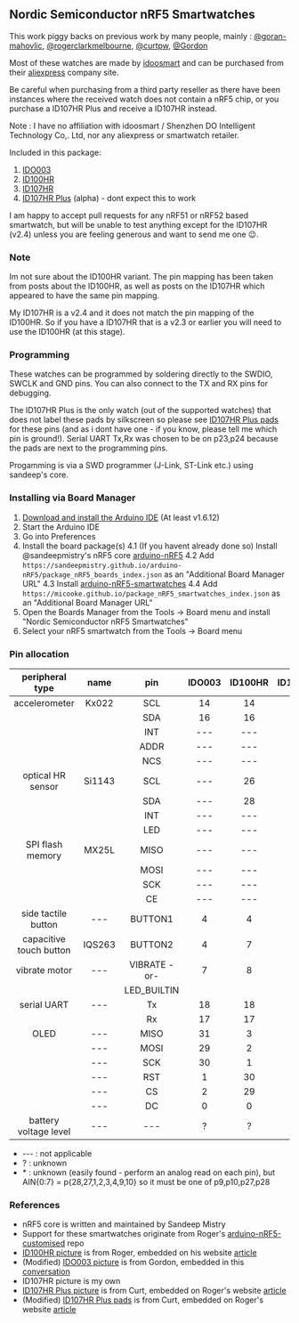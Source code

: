 ## Nordic Semiconductor nRF5 Smartwatches

This work piggy backs on previous work by many people, mainly : [@goran-mahovlic](https://github.com/goran-mohavlic), [@rogerclarkmelbourne](https://github.com/rogerclarkmelbourne/), [@curtpw](https://github.com/curtpw/), [@Gordon](http://forum.espruino.com/profiles/224/)

Most of these watches are made by [idoosmart](http://www.idoosmart.com) and can be purchased from their [aliexpress](https://ido-smart.en.alibaba.com/productgrouplist-0/Ungrouped.html?) company site.

Be careful when purchasing from a third party reseller as there have been instances where the received watch does not contain a nRF5 chip, or you purchase a ID107HR Plus and receive a ID107HR instead.

Note : I have no affiliation with idoosmart / Shenzhen DO Intelligent Technology Co,. Ltd, nor any aliexpress or smartwatch retailer.

Included in this package:
1. [IDO003](images/IDO003_back.jpg)
2. [ID100HR](images/ID100HR_back.jpg)
3. [ID107HR](images/ID107HR_back.jpg)
4. [ID107HR Plus](images/ID107HRPlus_disected.jpg) (alpha) - dont expect this to work

I am happy to accept pull requests for any nRF51 or nRF52 based smartwatch, but will be unable to test anything except for the ID107HR (v2.4) unless you are feeling generous and want to send me one :wink:.

### Note
Im not sure about the ID100HR variant. The pin mapping has been taken from posts about the ID100HR, as well as posts on the ID107HR which appeared to have the same pin mapping.

My ID107HR is a v2.4 and it does not match the pin mapping of the ID100HR. So if you have a ID107HR that is a v2.3 or earlier you will need to use the ID100HR (at this stage).

### Programming
These watches can be programmed by soldering directly to the SWDIO, SWCLK and GND pins.
You can also connect to the TX and RX pins for debugging.

The ID107HR Plus is the only watch (out of the supported watches) that does not label these pads by silkscreen so please see [ID107HR Plus pads](images/ID107HRPlus_pads.jpg) for these pins (and as i dont have one - if you know, please tell me which pin is ground!). Serial UART Tx,Rx was chosen to be on p23,p24 because the pads are next to the programming pins.

Progamming is via a SWD programmer (J-Link, ST-Link etc.) using sandeep's core.

### Installing via Board Manager
1. [Download and install the Arduino IDE](https://www.arduino.cc/en/Main/Software) (At least v1.6.12)
2. Start the Arduino IDE
3. Go into Preferences
4. Install the board package(s)
    4.1 (If you havent already done so) Install @sandeepmistry's nRF5 core [arduino-nRF5](https://github.com/sandeepmistry/arduino-nRF5)
    4.2 Add ```https://sandeepmistry.github.io/arduino-nRF5/package_nRF5_boards_index.json``` as an "Additional Board Manager URL"
    4.3 Install [arduino-nRF5-smartwatches](https://github.com/micooke/arduino-nRF5-smartwatches)
    4.4 Add ```https://micooke.github.io/package_nRF5_smartwatches_index.json``` as an "Additional Board Manager URL"
5. Open the Boards Manager from the Tools -> Board menu and install "Nordic Semiconductor nRF5 Smartwatches"
6. Select your nRF5 smartwatch from the Tools -> Board menu

### Pin allocation

| peripheral type         | name   | pin          | IDO003 | ID100HR | ID107HR | ID107HR Plus
| :---:                   | :---:  | :---:        | :---:  | :---:   | :---:   | :---:
| accelerometer           | Kx022  | SCL          | 14     | 14      | 14      | 5 
|                         |        | SDA          | 16     | 16      | 16      | 3 
|                         |        | INT          | ---    | ---     | ---     | 6 
|                         |        | ADDR         | ---    | ---     | ---     | 4
|                         |        | NCS          | ---    | ---     | ---     | 7
| optical HR sensor       | Si1143 | SCL          | ---    | 26      | 22      | 18
|                         |        | SDA          | ---    | 28      | 23      | 10
|                         |        | INT          | ---    | ---     | 24      | 8
|                         |        | LED          | ---    | ---     | ---     | 9
| SPI flash memory        | MX25L  | MISO         | ---    | ---     | ---     | 27
|                         |        | MOSI         | ---    | ---     | ---     | 31
|                         |        | SCK          | ---    | ---     | ---     | 30
|                         |        | CE           | ---    | ---     | ---     | 28
| side tactile button     | ---    | BUTTON1      | 4      | 4       | 4       | ---
| capacitive touch button | IQS263 | BUTTON2      | 4      | 7       | 7       | ?
| vibrate motor           | ---    | VIBRATE -or- | 7      | 8       | 6       | ?
|                         |        | LED_BUILTIN  |        |         |         |    
| serial UART             | ---    | Tx           | 18     | 18      | 18      | 23
|                         |        | Rx           | 17     | 17      | 17      | 24
| OLED                    | ---    | MISO         | 31     | 3       | 3       | ?
|                         | ---    | MOSI         | 29     | 2       | 2       | ?
|                         | ---    | SCK          | 30     | 1       | 1       | ?
|                         | ---    | RST          | 1      | 30      | 30      | ?
|                         | ---    | CS           | 2      | 29      | 29      | ?
|                         | ---    | DC           | 0      | 0       | 0       | ?
| battery voltage level   | ---    | ---          | ?      | ?       | \*      | ?

* --- : not applicable
*  ?  : unknown
* \*  : unknown (easily found - perform an analog read on each pin), but AIN{0:7} = p{28,27,1,2,3,4,9,10} so it must be one of p9,p10,p27,p28

### References
* nRF5 core is written and maintained by Sandeep Mistry
* Support for these smartwatches originate from Roger's [arduino-nRF5-customised](https://github.com/rogerclarkmelbourne/arduino-nRF5-customised) repo
* [ID100HR picture](http://www.rogerclark.net/wp-content/uploads/2016/09/ID100HR_back_smart_watch-1024x576.jpg) is from Roger, embedded on his website [article](http://www.rogerclark.net/arduino-on-the-id100hr-fitness-tracker/)
* (Modified) [IDO003 picture](https://espruino.microco.sm/api/v1/files/ba591802419c40145d825db2924360eb162cc026.JPG) is from Gordon, embedded in this [conversation](http://forum.espruino.com/conversations/280747/)
* ID107HR picture is my own
* [ID107HR Plus picture](http://www.rogerclark.net/wp-content/uploads/2017/06/id107plus-7-770x1024.jpg) is from Curt, embedded on Roger's website [article](http://www.rogerclark.net/new-nrf52832-based-smart-watch-available/)
* (Modified) [ID107HR Plus pads](http://www.rogerclark.net/wp-content/uploads/2017/06/id107plus-3.jpg) is from Curt, embedded on Roger's website [article](http://www.rogerclark.net/new-nrf52832-based-smart-watch-available/)
